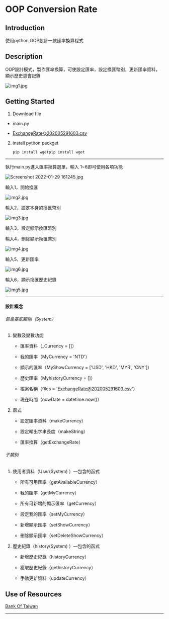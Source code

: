 # OOP Conversion Rate

## Introduction

使用python OOP設計一款匯率換算程式



## Description

OOP設計模式，製作匯率換算，可使設定匯率，設定換匯幣別，更新匯率資料，顯示歷史患會記錄

<img src="file:///C:/Users/55614/AppData/Roaming/marktext/images/4f148c8ba251c2b5cc6d47f527dbd66bf27730ca.jpg" title="" alt="img1.jpg" data-align="center">

## Getting Started

1.  Download file
   
   - main.py
   
   - ExchangeRate@202005291603.csv

2. install python packget
   
   ```
   pip install wgetpip install wget
   ```

---

執行main.py進入匯率換算選單，輸入 1~6即可使用各項功能

<img src="file:///C:/Users/55614/OneDrive/桌面/img1.jpg" title="" alt="Screenshot 2022-01-29 161245.jpg" data-align="center">

輸入1，開始換匯

<img src="file:///C:/Users/55614/AppData/Roaming/marktext/images/6c13a2158e6591181cd282e534c01114c41d19db.jpg" title="" alt="img2.jpg" data-align="center">

輸入2，設定本身的換匯幣別

<img src="file:///C:/Users/55614/AppData/Roaming/marktext/images/62929890f4ea58a37a6e18c1174e89429038b4e5.jpg" title="" alt="img3.jpg" data-align="center">

輸入3，設定顯示換匯幣別

輸入4，刪除顯示換匯幣別

<img src="file:///C:/Users/55614/AppData/Roaming/marktext/images/0c3549b9e7e4b2564d2c18865fa84b47789c9faf.jpg" title="" alt="img4.jpg" data-align="center">

輸入5，更新匯率

<img src="file:///C:/Users/55614/AppData/Roaming/marktext/images/2eeb6acacfef83a9830fedabf42c206f735f3aa3.jpg" title="" alt="img6.jpg" data-align="center">

輸入6，顯示換匯歷史紀錄



<img src="file:///C:/Users/55614/AppData/Roaming/marktext/images/c250e881d559ab8d3c0a416a5a409697f984a346.jpg" title="" alt="img5.jpg" data-align="center">

---

#### 設計概念

###### 包含基底類別（System）

1. 變數及變數功能
   
   - 匯率資料（_Currency = []）
   
   - 我的匯率（MyCurrency = 'NTD'）
   
   - 顯示的匯率（MyShowCurrency = ['USD', 'HKD', 'MYR', 'CNY']）
   
   - 歷史匯率（MyhistoryCurrency = []）
   
   - 檔案名稱（files = '[ExchangeRate@202005291603.csv](mailto:ExchangeRate@202005291603.csv)'）
   
   - 現在時間（nowDate = datetime.now()）

2. 函式
   
   - 設定匯率資料（makeCurrency）
   
   - 設定輸出字串長度（makeString）
   
   - 匯率換算（getExchangeRate）
     
     

###### 子類別

1. 使用者資料（User(System) ）—包含的函式 
   
   - 所有可用匯率（getAvailableCurrency）
   
   - 我的匯率（getMyCurrency）
   
   - 所有可新增的顯示匯率（getCurrency）
   
   - 設定我的匯率（setMyCurrency）
   
   - 新增顯示匯率（setShowCurrency）
   
   - 刪除顯示匯率（setDeleteShowCurrency）

2. 歷史紀錄（history(System) ）—包含的函式 
   
   - 新增歷史紀錄（historyCurrency）
   
   - 獲取歷史紀錄（gethistoryCurrency） 
   
   - 手動更新資料（updateCurrency）

## 

## Use of Resources

[Bank Of Taiwan](https://rate.bot.com.tw/)

---

